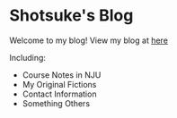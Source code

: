# Shotsuke's Blog

Welcome to my blog!
View my blog at [here](https://shotsuke-blog.vercel.app/)

Including:
- Course Notes in NJU
- My Original Fictions
- Contact Information
- Something Others